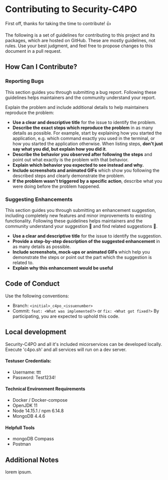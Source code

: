# Contributing to Security-C4PO

First off, thanks for taking the time to contribute! 👍

The following is a set of guidelines for contributing to this project and its packages, which are hosted on GitHub. 
These are mostly guidelines, not rules. Use your best judgment, and feel free to propose changes to this document in a pull request.

## How Can I Contribute?

### Reporting Bugs
This section guides you through submitting a bug report. Following these guidelines helps maintainers and the community understand your report.

Explain the problem and include additional details to help maintainers reproduce the problem:

* **Use a clear and descriptive title** for the issue to identify the problem.
* **Describe the exact steps which reproduce the problem** in as many details as possible. For example, start by explaining how you started the application, e.g. which command exactly you used in the terminal, or how you started the application otherwise. When listing steps, **don't just say what you did, but explain how you did it**. 
* **Describe the behavior you observed after following the steps** and point out what exactly is the problem with that behavior.
* **Explain which behavior you expected to see instead and why.**
* **Include screenshots and animated GIFs** which show you following the described steps and clearly demonstrate the problem.
* **If the problem wasn't triggered by a specific action**, describe what you were doing before the problem happened.

### Suggesting Enhancements

This section guides you through submitting an enhancement suggestion, including completely new features and minor improvements to existing functionality. 
Following these guidelines helps maintainers and the community understand your suggestion :pencil: and find related suggestions :mag_right:.
* **Use a clear and descriptive title** for the issue to identify the suggestion.
* **Provide a step-by-step description of the suggested enhancement** in as many details as possible.
* **Include screenshots, mock-ups or animated GIFs** which help you demonstrate the steps or point out the part which the suggestion is related to.
* **Explain why this enhancement would be useful**

## Code of Conduct

Use the following conventions:
* Branch: `<initial>_c4po_<issuenumber>`
* Commit: `feat: <What was implemented?>` or `fix: <What got fixed?>`
By participating, you are expected to uphold this code.

## Local development
Security-C4PO and all it's included micorservices can be developed locally. 
Execute 'c4po.sh' and all services will run on a dev server.

#### Testuser Credentials:
* Username: ttt
* Password: Test1234!

#### Technical Environment Requirements
* Docker / Docker-compose
* OpenJDK 11
* Node 14.15.1 / npm 6.14.8
* MongoDB 4.4.6

#### Helpfull Tools
* mongoDB Compass
* Postman

## Additional Notes
lorem ipsum.
